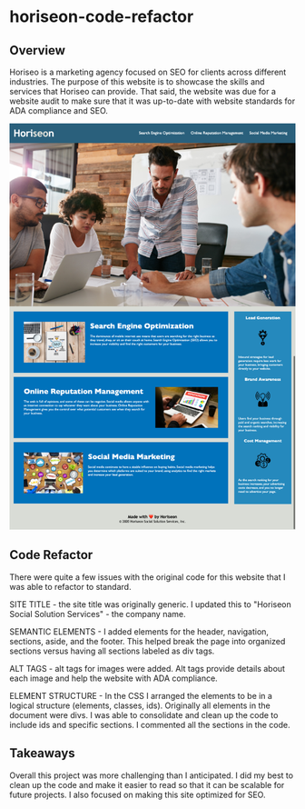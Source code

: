 # horiseon-code-refactor

## Overview

Horiseo is a marketing agency focused on SEO for clients across different industries. The purpose of this website is to showcase the skills and services that Horiseo can provide. That said, the website was due for a website audit to make sure that it was up-to-date with website standards for ADA compliance and SEO.

![Horiseon Website](./assets/images/horiseon-website.png)

## Code Refactor

There were quite a few issues with the original code for this website that I was able to refactor to standard.

SITE TITLE - the site title was originally generic. I updated this to "Horiseon Social Solution Services" - the company name.

SEMANTIC ELEMENTS - I added elements for the header, navigation, sections, aside, and the footer. This helped break the page into organized sections versus having all sections labeled as div tags.

ALT TAGS - alt tags for images were added. Alt tags provide details about each image and help the website with ADA compliance.

ELEMENT STRUCTURE - In the CSS I arranged the elements to be in a logical structure (elements, classes, ids). Originally all elements in the document were divs. I was able to consolidate and clean up the code to include ids and specific sections. I commented all the sections in the code.

## Takeaways

Overall this project was more challenging than I anticipated. I did my best to clean up the code and make it easier to read so that it can be scalable for future projects. I also focused on making this site optimized for SEO.
